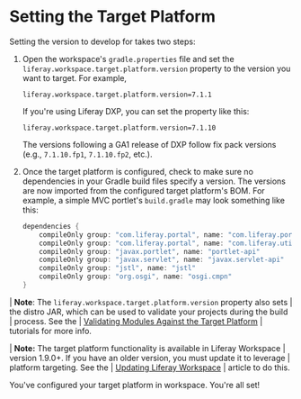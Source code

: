 # Setting the Target Platform

Setting the version to develop for takes two steps: 

1.  Open the workspace's `gradle.properties` file and set the
    `liferay.workspace.target.platform.version` property to the version you want
    to target. For example,

    ```properties
    liferay.workspace.target.platform.version=7.1.1
    ```

    If you're using Liferay DXP, you can set the property like this:

    ```properties
    liferay.workspace.target.platform.version=7.1.10
    ```

    The versions following a GA1 release of DXP follow fix pack versions (e.g.,
    `7.1.10.fp1`, `7.1.10.fp2`, etc.).

2.  Once the target platform is configured, check to make sure no dependencies
    in your Gradle build files specify a version. The versions are now imported
    from the configured target platform's BOM. For example, a simple MVC
    portlet's `build.gradle` may look something like this:

    ```groovy
    dependencies {
        compileOnly group: "com.liferay.portal", name: "com.liferay.portal.kernel"
        compileOnly group: "com.liferay.portal", name: "com.liferay.util.taglib"
        compileOnly group: "javax.portlet", name: "portlet-api"
        compileOnly group: "javax.servlet", name: "javax.servlet-api"
        compileOnly group: "jstl", name: "jstl"
        compileOnly group: "org.osgi", name: "osgi.cmpn"
    }
    ```

| **Note**: The `liferay.workspace.target.platform.version` property also sets
| the distro JAR, which can be used to validate your projects during the build
| process. See the
| [Validating Modules Against the Target Platform](/developer/reference/-/knowledge_base/7-2/validating-modules-against-the-target-platform)
| tutorials for more info.

| **Note:** The target platform functionality is available in Liferay Workspace
| version 1.9.0+. If you have an older version, you must update it to leverage
| platform targeting. See the
| [Updating Liferay Workspace](/developer/reference/-/knowledge_base/7-2/updating-liferay-workspace)
| article to do this.

You've configured your target platform in workspace. You're all set!

